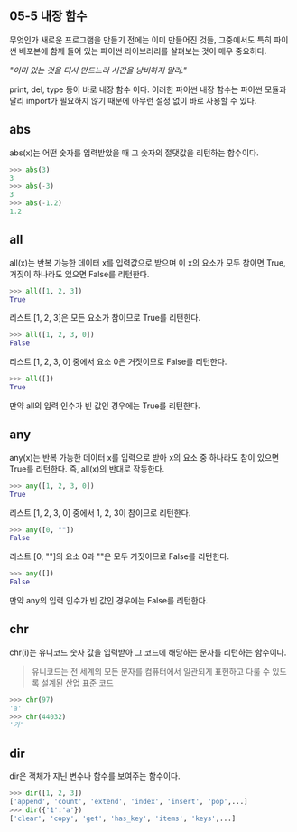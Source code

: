## 05-5 내장 함수

무엇인가 새로운 프로그램을 만들기 전에는 이미 만들어진 것들, 그중에서도 특히 파이썬 배포본에 함께 들어 있는 파이썬 라이브러리를 살펴보는 것이 매우 중요하다.

*"이미 있는 것을 디시 만드느라 시간을 낭비하지 말라."*

print, del, type 등이 바로 내장 함수 이다. 이러한 파이썬 내장 함수는 파이썬 모듈과 달리 import가 필요하지 않기 때문에 아무런 설정 없이 바로 사용할 수 있다.

## abs

abs(x)는 어떤 숫자를 입력받았을 때 그 숫자의 절댓값을 리턴하는 함수이다.

```py
>>> abs(3)
3
>>> abs(-3)
3
>>> abs(-1.2)
1.2
```

## all

all(x)는 반복 가능한 데이터 x를 입력값으로 받으며 이 x의 요소가 모두 참이면 True, 거짓이 하나라도 있으면 False를 리턴한다.

```py
>>> all([1, 2, 3])
True
```

리스트 [1, 2, 3]은 모든 요소가 참이므로 True를 리턴한다.

```py
>>> all([1, 2, 3, 0])
False
```

리스트 [1, 2, 3, 0] 중에서 요소 0은 거짓이므로 False를 리턴한다.

```py
>>> all([])
True
```

만약 all의 입력 인수가 빈 값인 경우에는 True를 리턴한다.

## any

any(x)는 반복 가능한 데이터 x를 입력으로 받아 x의 요소 중 하나라도 참이 있으면 True를 리턴한다. 즉, all(x)의 반대로 작동한다.

```py
>>> any([1, 2, 3, 0])
True
```

리스트 [1, 2, 3, 0] 중에서 1, 2, 3이 참이므로 리턴한다.

```py
>>> any([0, ""])
False
```

리스트 [0, ""]의 요소 0과 ""은 모두 거짓이므로 False를 리턴한다.

```py
>>> any([])
False
```

만약 any의 입력 인수가 빈 값인 경우에는 False를 리턴한다.

## chr

chr(i)는 유니코드 숫자 값을 입력받아 그 코드에 해당하는 문자를 리턴하는 함수이다.

> 유니코드는 전 세계의 모든 문자를 컴퓨터에서 일관되게 표현하고 다룰 수 있도록 설계된 산업 표준 코드

```py
>>> chr(97)
'a'
>>> chr(44032)
'가'
```

## dir

dir은 객체가 지닌 변수나 함수를 보여주는 함수이다.

```py
>>> dir([1, 2, 3])
['append', 'count', 'extend', 'index', 'insert', 'pop',...]
>>> dir({'1':'a'})
['clear', 'copy', 'get', 'has_key', 'items', 'keys',...]
```